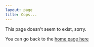 ```yaml
---
layout: page
title: Oops...
---
```

This page doesn't seem to exist, sorry.

You can go back to the <a href="{{ site.data.global.url }}">home page here</a>
